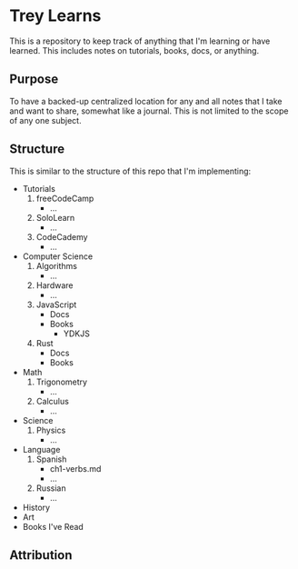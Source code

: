# Trey Learns

This is a repository to keep track of anything that I'm learning or have learned. This includes notes on tutorials, books, docs, or anything.

## Purpose

To have a backed-up centralized location for any and all notes that I take and want to share, somewhat like a journal. This is not limited to the scope of any one subject.

## Structure

This is similar to the structure of this repo that I'm implementing:

* Tutorials
  1. freeCodeCamp
      * ...
  2. SoloLearn
      * ...
  3. CodeCademy
      * ...
* Computer Science
  1. Algorithms
      * ...
  2. Hardware
      * ...
  3. JavaScript
      * Docs
      * Books
         * YDKJS
  4. Rust
      * Docs
      * Books
* Math
  1. Trigonometry
      * ...
  2. Calculus
      * ...
* Science
  1. Physics
      * ...
* Language
  1. Spanish
      * ch1-verbs.md
      * ...
  2. Russian
      * ...
* History
* Art
* Books I've Read

## Attribution
